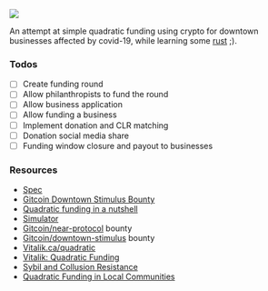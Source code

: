 ![](https://downtown-stimulus.surge.sh/shot.png)

An attempt at simple quadratic funding using crypto for downtown businesses affected by covid-19, while learning some [rust](https://www.rust-lang.org) ;).

### Todos

- [ ] Create funding round
- [ ] Allow philanthropists to fund the round
- [ ] Allow business application
- [ ] Allow funding a business
- [ ] Implement donation and CLR matching
- [ ] Donation social media share
- [ ] Funding window closure and payout to businesses

### Resources

- [Spec](https://docs.google.com/document/d/1KQsdEImDiK12bmMhNV_AXLkJyv3PWZ5nODTRL5_R-Gw)
- [Gitcoin Downtown Stimulus Bounty](https://gitcoin.co/issue/gitcoinco/downtownstimulus/1/4358)
- [Quadratic funding in a nutshell](https://ethgasstation.info/blog/quadratic-funding-in-a-nutshell/)
- [Simulator](https://docs.google.com/spreadsheets/d/1zHYlMdEXuUYZeWWsVwA21EIMC7B-k2OBY7HFqDudCvk)
- [Gitcoin/near-protocol](https://gitcoin.co/issue/nearprotocol/ready-layer-one-hackathon/1/4262) bounty
- [Gitcoin/downtown-stimulus](https://gitcoin.co/issue/gitcoinco/downtownstimulus/1/4358) bounty
- [Vitalik.ca/quadratic](https://vitalik.ca/general/2019/12/07/quadratic.html)
- [Vitalik: Quadratic Funding](https://www.youtube.com/watch?v=ssr0CHg6YSE)
- [Sybil and Collusion Resistance](https://www.youtube.com/watch?v=XY77Hrfxlpg)
- [Quadratic Funding in Local Communities](https://www.youtube.com/watch?v=F868Yox_lSs)
